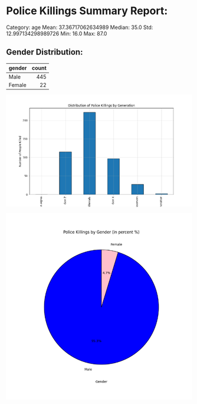 # Police Killings Summary Report:
Category: age
Mean: 37.36717062634989
Median: 35.0
Std: 12.997134298989726
Min: 16.0
Max: 87.0


## Gender Distribution:
| gender   |   count |
|:---------|--------:|
| Male     |     445 |
| Female   |      22 |

![age_image_fail_load](killings_per_age.png)


![gender_image_fail_load](killings_by_gender.png)
